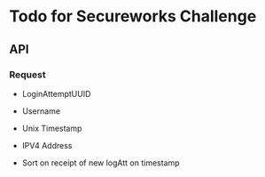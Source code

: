# Todo for Secureworks Challenge

## API

### Request
- LoginAttemptUUID
- Username
- Unix Timestamp
- IPV4 Address

- Sort on receipt of new logAtt on timestamp

